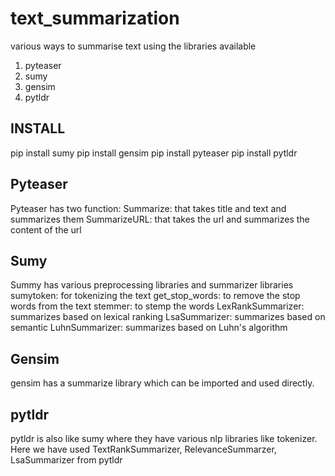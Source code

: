 # text_summarization
various ways to summarise text using the libraries available
  1. pyteaser
  2. sumy
  3. gensim
  4. pytldr
  
## INSTALL
pip install sumy
pip install gensim
pip install pyteaser
pip install pytldr

## Pyteaser
Pyteaser has two function:
  Summarize: that takes title and text and summarizes them
  SummarizeURL: that takes the url and summarizes the content of the url
  
## Sumy
Summy has various preprocessing libraries and summarizer libraries
  sumytoken: for tokenizing the text
  get_stop_words: to remove the stop words from the text
  stemmer: to stemp the words
  LexRankSummarizer: summarizes based on lexical ranking
  LsaSummarizer: summarizes based on semantic
  LuhnSummarizer: summarizes based on Luhn's algorithm

## Gensim
  gensim has a summarize library which can be imported and used directly.
  
## pytldr
 pytldr is also like sumy where they have various nlp libraries like tokenizer.
 Here we have used TextRankSummarizer, RelevanceSummarzer, LsaSummarizer from pytldr
